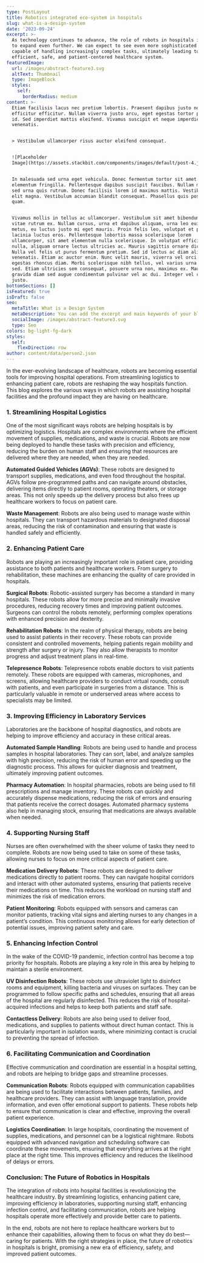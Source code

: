 ```yaml
---
type: PostLayout
title: Robotics integrated eco-system in hospitals
slug: what-is-a-design-system
date: '2023-09-24'
excerpt: >-
  As technology continues to advance, the role of robots in hospitals is likely
  to expand even further. We can expect to see even more sophisticated robots
  capable of handling increasingly complex tasks, ultimately leading to a more
  efficient, safe, and patient-centered healthcare system.
featuredImage:
  url: /images/abstract-feature3.svg
  altText: Thumbnail
  type: ImageBlock
  styles:
    self:
      borderRadius: medium
content: >-
  Etiam facilisis lacus nec pretium lobortis. Praesent dapibus justo non
  efficitur efficitur. Nullam viverra justo arcu, eget egestas tortor pretium
  id. Sed imperdiet mattis eleifend. Vivamus suscipit et neque imperdiet
  venenatis.


  > Vestibulum ullamcorper risus auctor eleifend consequat.


  ![Placeholder
  Image](https://assets.stackbit.com/components/images/default/post-4.jpeg)


  In malesuada sed urna eget vehicula. Donec fermentum tortor sit amet nisl
  elementum fringilla. Pellentesque dapibus suscipit faucibus. Nullam malesuada
  sed urna quis rutrum. Donec facilisis lorem id maximus mattis. Vestibulum quis
  elit magna. Vestibulum accumsan blandit consequat. Phasellus quis posuere
  quam.


  Vivamus mollis in tellus ac ullamcorper. Vestibulum sit amet bibendum ipsum,
  vitae rutrum ex. Nullam cursus, urna et dapibus aliquam, urna leo euismod
  metus, eu luctus justo mi eget mauris. Proin felis leo, volutpat et purus in,
  lacinia luctus eros. Pellentesque lobortis massa scelerisque lorem
  ullamcorper, sit amet elementum nulla scelerisque. In volutpat efficitur
  nulla, aliquam ornare lectus ultricies ac. Mauris sagittis ornare dictum.
  Nulla vel felis ut purus fermentum pretium. Sed id lectus ac diam aliquet
  venenatis. Etiam ac auctor enim. Nunc velit mauris, viverra vel orci ut,
  egestas rhoncus diam. Morbi scelerisque nibh tellus, vel varius urna malesuada
  sed. Etiam ultricies sem consequat, posuere urna non, maximus ex. Mauris
  gravida diam sed augue condimentum pulvinar vel ac dui. Integer vel convallis
  justo.
bottomSections: []
isFeatured: true
isDraft: false
seo:
  metaTitle: What is a Design System
  metaDescription: You can add the excerpt and main keywords of your blog post here.
  socialImage: /images/abstract-feature3.svg
  type: Seo
colors: bg-light-fg-dark
styles:
  self:
    flexDirection: row
author: content/data/person2.json
---
```

In the ever-evolving landscape of healthcare, robots are becoming essential tools for improving hospital operations. From streamlining logistics to enhancing patient care, robots are reshaping the way hospitals function. This blog explores the various ways in which robots are assisting hospital facilities and the profound impact they are having on healthcare.

### 1. **Streamlining Hospital Logistics**

One of the most significant ways robots are helping hospitals is by optimizing logistics. Hospitals are complex environments where the efficient movement of supplies, medications, and waste is crucial. Robots are now being deployed to handle these tasks with precision and efficiency, reducing the burden on human staff and ensuring that resources are delivered where they are needed, when they are needed.

**Automated Guided Vehicles (AGVs)**: These robots are designed to transport supplies, medications, and even food throughout the hospital. AGVs follow pre-programmed paths and can navigate around obstacles, delivering items directly to patient rooms, operating theaters, or storage areas. This not only speeds up the delivery process but also frees up healthcare workers to focus on patient care.

**Waste Management**: Robots are also being used to manage waste within hospitals. They can transport hazardous materials to designated disposal areas, reducing the risk of contamination and ensuring that waste is handled safely and efficiently.

### 2. **Enhancing Patient Care**

Robots are playing an increasingly important role in patient care, providing assistance to both patients and healthcare workers. From surgery to rehabilitation, these machines are enhancing the quality of care provided in hospitals.

**Surgical Robots**: Robotic-assisted surgery has become a standard in many hospitals. These robots allow for more precise and minimally invasive procedures, reducing recovery times and improving patient outcomes. Surgeons can control the robots remotely, performing complex operations with enhanced precision and dexterity.

**Rehabilitation Robots**: In the realm of physical therapy, robots are being used to assist patients in their recovery. These robots can provide consistent and controlled movements, helping patients regain mobility and strength after surgery or injury. They also allow therapists to monitor progress and adjust treatment plans in real-time.

**Telepresence Robots**: Telepresence robots enable doctors to visit patients remotely. These robots are equipped with cameras, microphones, and screens, allowing healthcare providers to conduct virtual rounds, consult with patients, and even participate in surgeries from a distance. This is particularly valuable in remote or underserved areas where access to specialists may be limited.

### 3. **Improving Efficiency in Laboratory Services**

Laboratories are the backbone of hospital diagnostics, and robots are helping to improve efficiency and accuracy in these critical areas.

**Automated Sample Handling**: Robots are being used to handle and process samples in hospital laboratories. They can sort, label, and analyze samples with high precision, reducing the risk of human error and speeding up the diagnostic process. This allows for quicker diagnosis and treatment, ultimately improving patient outcomes.

**Pharmacy Automation**: In hospital pharmacies, robots are being used to fill prescriptions and manage inventory. These robots can quickly and accurately dispense medications, reducing the risk of errors and ensuring that patients receive the correct dosages. Automated pharmacy systems also help in managing stock, ensuring that medications are always available when needed.

### 4. **Supporting Nursing Staff**

Nurses are often overwhelmed with the sheer volume of tasks they need to complete. Robots are now being used to take on some of these tasks, allowing nurses to focus on more critical aspects of patient care.

**Medication Delivery Robots**: These robots are designed to deliver medications directly to patient rooms. They can navigate hospital corridors and interact with other automated systems, ensuring that patients receive their medications on time. This reduces the workload on nursing staff and minimizes the risk of medication errors.

**Patient Monitoring**: Robots equipped with sensors and cameras can monitor patients, tracking vital signs and alerting nurses to any changes in a patient’s condition. This continuous monitoring allows for early detection of potential issues, improving patient safety and care.

### 5. **Enhancing Infection Control**

In the wake of the COVID-19 pandemic, infection control has become a top priority for hospitals. Robots are playing a key role in this area by helping to maintain a sterile environment.

**UV Disinfection Robots**: These robots use ultraviolet light to disinfect rooms and equipment, killing bacteria and viruses on surfaces. They can be programmed to follow specific paths and schedules, ensuring that all areas of the hospital are regularly disinfected. This reduces the risk of hospital-acquired infections and helps to keep both patients and staff safe.

**Contactless Delivery**: Robots are also being used to deliver food, medications, and supplies to patients without direct human contact. This is particularly important in isolation wards, where minimizing contact is crucial to preventing the spread of infection.

### 6. **Facilitating Communication and Coordination**

Effective communication and coordination are essential in a hospital setting, and robots are helping to bridge gaps and streamline processes.

**Communication Robots**: Robots equipped with communication capabilities are being used to facilitate interactions between patients, families, and healthcare providers. They can assist with language translation, provide information, and even offer emotional support to patients. These robots help to ensure that communication is clear and effective, improving the overall patient experience.

**Logistics Coordination**: In large hospitals, coordinating the movement of supplies, medications, and personnel can be a logistical nightmare. Robots equipped with advanced navigation and scheduling software can coordinate these movements, ensuring that everything arrives at the right place at the right time. This improves efficiency and reduces the likelihood of delays or errors.

### Conclusion: The Future of Robotics in Hospitals

The integration of robots into hospital facilities is revolutionizing the healthcare industry. By streamlining logistics, enhancing patient care, improving efficiency in laboratories, supporting nursing staff, enhancing infection control, and facilitating communication, robots are helping hospitals operate more effectively and provide better care to patients.

In the end, robots are not here to replace healthcare workers but to enhance their capabilities, allowing them to focus on what they do best—caring for patients. With the right strategies in place, the future of robotics in hospitals is bright, promising a new era of efficiency, safety, and improved patient outcomes.

